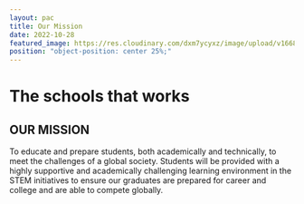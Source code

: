 ```yaml
---
layout: pac
title: Our Mission
date: 2022-10-28
featured_image: https://res.cloudinary.com/dxm7ycyxz/image/upload/v1668016891/2022/04/c88f76e0-1499-4954-920b-faac2e8cc48b-LOC_Tech_Principal.jpg_tn7jgz.jpg
position: "object-position: center 25%;"
---
```

# The schools that works

## OUR MISSION

To educate and prepare students, both academically and technically, to meet the challenges of a global society. Students will be provided with a highly supportive and academically challenging learning environment in the STEM initiatives to ensure our graduates are prepared for career and college and are able to compete globally.
